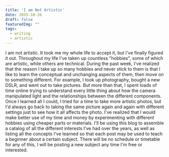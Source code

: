 ```yaml
---
title: 'I am Not Artistic'
date: 2015-10-26
draft: false
featuredImg: ""
tags: 
  - writing
  - artistic
---
```


I am not artistic. It took me my whole life to accept it, but I've finally figured it out. Throughout my life I've taken up countless "hobbies", some of which are artistic, while others are technical. During the past week, I've realized that the reason I take up so many hobbies and never stick to them is that I like to learn the conceptual and unchanging aspects of them, then move on to something different. For example, I took up photography, bought a new DSLR, and went out to take pictures. But more than that, I spent loads of time online trying to understand every little thing about how the camera manipulated light and the relationships between the different components. Once I learned all I could, I tried for a time to take more artistic photos, but I'd always go back to taking the same picture again and again with different settings just to see how it all affects the photo. I've realized that I would make better use of my time and money by experimenting with different hobbies using cheaper parts or materials. I'll be using this blog to assemble a catalog of all the different interests I've had over the years, as well as listing all the concepts I've learned so that each post may be used to teach a beginner about a certain subject. There will be no schedule or timetable for any of this, I will be posting a new subject any time I'm free or interested.
